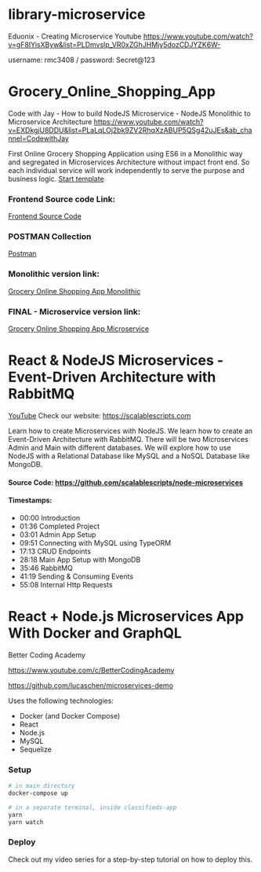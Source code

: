# library-microservice

Eduonix - Creating Microservice Youtube
https://www.youtube.com/watch?v=gF8IYisXByw&list=PLDmvslp_VR0xZGhJHMjy5dozCDJYZK6W-


username: rmc3408 / password: Secret@123


# Grocery_Online_Shopping_App

Code with Jay - How to build NodeJS Microservice - NodeJS Monolithic to Microservice Architecture
https://www.youtube.com/watch?v=EXDkgjU8DDU&list=PLaLqLOj2bk9ZV2RhqXzABUP5QSg42uJEs&ab_channel=CodewithJay


First Online Grocery Shopping Application using ES6 in a Monolithic way and segregated in Microservices Architecture without impact front end. So each individual service will work independently to serve the purpose and business logic.
[Start template](https://github.com/codergogoi/Grocery_Online_Shopping_App)

### Frontend Source code Link:
[Frontend Source Code](https://github.com/codergogoi/nodejs_microservice/blob/master/shopping_app_frontend.zip)

### POSTMAN Collection
[Postman](https://github.com/codergogoi/Grocery_Online_Shopping_App/blob/master/online_shopping_monolithic/Microservices%20Tutorial.postman_collection.json)

### Monolithic version link:
[Grocery Online Shopping App Monolithic](https://github.com/codergogoi/Grocery_Online_Shopping_App)


### FINAL - Microservice version link:
[Grocery Online Shopping App Microservice](https://github.com/codergogoi/nodejs_microservice)


# React & NodeJS Microservices - Event-Driven Architecture with RabbitMQ
[YouTube](https://www.youtube.com/watch?v=Zc2mQSQXoS4)
Check our website: https://scalablescripts.com

Learn how to create Microservices with NodeJS. We learn how to create an Event-Driven Architecture with RabbitMQ. There will be two Microservices Admin and Main with different databases. We will explore how to use NodeJS with a Relational Database like MySQL and a NoSQL Database like MongoDB. 

#### Source Code: https://github.com/scalablescripts/node-microservices

#### Timestamps:
- 00:00 Introduction
- 01:36 Completed Project
- 03:01 Admin App Setup
- 09:51 Connecting with MySQL using TypeORM
- 17:13 CRUD Endpoints
- 28:18 Main App Setup with MongoDB
- 35:46 RabbitMQ
- 41:19 Sending & Consuming Events
- 55:08 Internal Http Requests

# React + Node.js Microservices App With Docker and GraphQL 

Better Coding Academy

https://www.youtube.com/c/BetterCodingAcademy

https://github.com/lucaschen/microservices-demo

Uses the following technologies:

- Docker (and Docker Compose)
- React
- Node.js
- MySQL
- Sequelize

### Setup

```sh
# in main directory
docker-compose up

# in a separate terminal, inside classifieds-app
yarn
yarn watch
```

### Deploy

Check out my video series for a step-by-step tutorial on how to deploy this.